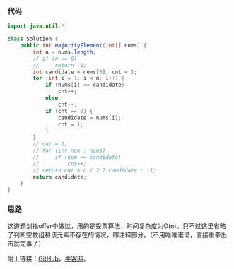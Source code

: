 ### 代码

``` java
import java.util.*;

class Solution {
    public int majorityElement(int[] nums) {
        int n = nums.length;
        // if (n == 0)
        //     return -1;
        int candidate = nums[0], cnt = 1;
        for (int i = 1; i < n; i++) {
            if (nums[i] == candidate)
                cnt++;
            else
                cnt--;
            if (cnt == 0) {
                candidate = nums[i];
                cnt = 1;
            }
        }
        // cnt = 0;
        // for (int num : nums)
        //     if (num == candidate)
        //         cnt++;
        // return cnt > n / 2 ? candidate : -1;
        return candidate;
    }
}
```



### 思路

这道题剑指offer中做过，用的是投票算法，时间复杂度为O(n)。只不过这里省略了判断空数组和该元素不存在的情况，即注释部分。（不用唯唯诺诺，直接重拳出击就完事了）



附上链接：[GitHub](https://github.com/sysuhxy2018/-offer/blob/master/%E6%95%B0%E7%BB%84%E4%B8%AD%E5%87%BA%E7%8E%B0%E6%AC%A1%E6%95%B0%E8%B6%85%E8%BF%87%E4%B8%80%E5%8D%8A%E7%9A%84%E6%95%B0%E5%AD%97.md)，[牛客网](https://www.nowcoder.com/practice/e8a1b01a2df14cb2b228b30ee6a92163?tpId=13&tqId=11181&tPage=1&rp=1&ru=/ta/coding-interviews&qru=/ta/coding-interviews/question-ranking)。